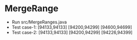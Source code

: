 # MergeRange
* Run src/MergeRanges.java
* Test case-1: [94133,94133] [94200,94299] [94600,94699]
* Test case-2: [94133,94133] [94200,94299] [94226,94399]  
